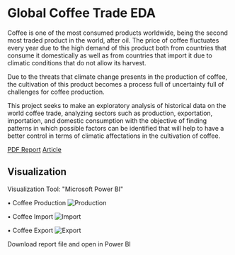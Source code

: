 # Global Coffee Trade EDA
Coffee is one of the most consumed products worldwide, being the second most traded product in the world, after oil. The price of coffee fluctuates every year due to the high demand of this product both from countries that consume it domestically as well as from countries that import it due to climatic conditions that do not allow its harvest.

Due to the threats that climate change presents in the production of coffee, the cultivation of this product becomes a process full of uncertainty full of challenges for coffee production. 

This project seeks to make an exploratory analysis of historical data on the world coffee trade, analyzing sectors such as production, exportation, importation, and domestic consumption with the objective of finding patterns in which possible factors can be identified that will help to have a better control in terms of climatic affectations in the cultivation of coffee.

[PDF Report](https://github.com/geofias/Coffee_Tales/blob/master/Global%20Coffee%20Trade%20Report.pdf)
[Article](https://github.com/geofias/Coffee_Tales/blob/master/Global%20Coffee%20Trade%20EDA.pdf)

## Visualization
Visualization Tool: "Microsoft Power BI"

• Coffee Production
![Production](https://github.com/geofias/Coffee_Tales/assets/89147046/b30a8be3-b25a-4c70-9cac-af18d876c1d0)

• Coffee Import
![Import](https://github.com/geofias/Coffee_Tales/assets/89147046/998ed593-e222-4aee-a737-27cf9f3e6f92)

• Coffee Export
![Export](https://github.com/geofias/Coffee_Tales/assets/89147046/9822c200-9b03-46fb-8566-796b3a043bed)

Download report file and open in Power BI
